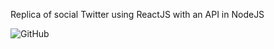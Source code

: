 
Replica of social Twitter using ReactJS with an API in NodeJS

![GitHub](https://img.shields.io/github/license/felipeurbansk/app_twitter_frontend?color=7bf402&style=flat-square)
